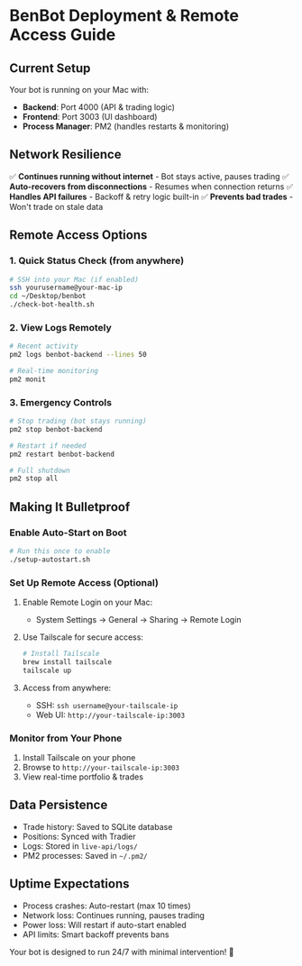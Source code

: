 # BenBot Deployment & Remote Access Guide

## Current Setup
Your bot is running on your Mac with:
- **Backend**: Port 4000 (API & trading logic)
- **Frontend**: Port 3003 (UI dashboard)
- **Process Manager**: PM2 (handles restarts & monitoring)

## Network Resilience
✅ **Continues running without internet** - Bot stays active, pauses trading
✅ **Auto-recovers from disconnections** - Resumes when connection returns
✅ **Handles API failures** - Backoff & retry logic built-in
✅ **Prevents bad trades** - Won't trade on stale data

## Remote Access Options

### 1. Quick Status Check (from anywhere)
```bash
# SSH into your Mac (if enabled)
ssh yourusername@your-mac-ip
cd ~/Desktop/benbot
./check-bot-health.sh
```

### 2. View Logs Remotely
```bash
# Recent activity
pm2 logs benbot-backend --lines 50

# Real-time monitoring
pm2 monit
```

### 3. Emergency Controls
```bash
# Stop trading (bot stays running)
pm2 stop benbot-backend

# Restart if needed
pm2 restart benbot-backend

# Full shutdown
pm2 stop all
```

## Making It Bulletproof

### Enable Auto-Start on Boot
```bash
# Run this once to enable
./setup-autostart.sh
```

### Set Up Remote Access (Optional)
1. Enable Remote Login on your Mac:
   - System Settings → General → Sharing → Remote Login
   
2. Use Tailscale for secure access:
   ```bash
   # Install Tailscale
   brew install tailscale
   tailscale up
   ```

3. Access from anywhere:
   - SSH: `ssh username@your-tailscale-ip`
   - Web UI: `http://your-tailscale-ip:3003`

### Monitor from Your Phone
1. Install Tailscale on your phone
2. Browse to `http://your-tailscale-ip:3003`
3. View real-time portfolio & trades

## Data Persistence
- Trade history: Saved to SQLite database
- Positions: Synced with Tradier
- Logs: Stored in `live-api/logs/`
- PM2 processes: Saved in `~/.pm2/`

## Uptime Expectations
- Process crashes: Auto-restart (max 10 times)
- Network loss: Continues running, pauses trading
- Power loss: Will restart if auto-start enabled
- API limits: Smart backoff prevents bans

Your bot is designed to run 24/7 with minimal intervention! 🚀
